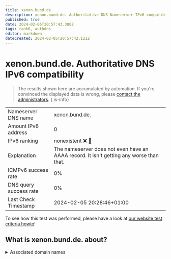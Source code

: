 ```yaml
---
title: xenon.bund.de.
description: xenon.bund.de. Authoritative DNS Nameserver IPv6 compatibility
published: true
date: 2024-02-05T20:57:43.300Z
tags: rank6, authdns
editor: markdown
dateCreated: 2024-02-05T20:57:42.121Z
---
```


# xenon.bund.de. Authoritative DNS IPv6 compatibility

> The results shown here are accumulated by automation. If you're convinced the displayed data is wrong, please [contact the administrators](/howto/chat). 
{.is-info}




|   |   |
| - | - |
| Nameserver DNS name | xenon.bund.de.
| Amount IPv6 address | 0
| IPv6 ranking | nonexistent :x: [🔗](/howto/ranking) |
| Explanation | The nameserver does not even have an AAAA record. It isn't getting any worse than that. |
| ICMPv6 success rate | 0%|
| DNS query success rate | 0% |
| Last Check Timestamp | 2024-02-05 20:28:46+01:00 |

To see how this test was performed, please have a look at [our website test criteria howto](/howto/testcriteria/authdns)!


## What is xenon.bund.de. about?






<details>
<summary>Associated domain names</summary>

bmdv.bund.de

verwaltung.bund.de

www.bfdi.bund.de

www.bmi.bund.de

www.bmwsb.bund.de

www.bsg.bund.de

</details>
